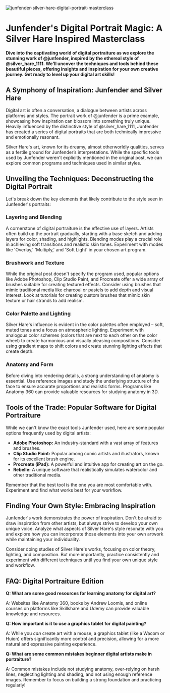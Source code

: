 ![junfender-silver-hare-digital-portrait-masterclass](https://images.pexels.com/photos/11167639/pexels-photo-11167639.jpeg?auto=compress&cs=tinysrgb&fit=crop&h=627&w=1200)

# Junfender's Digital Portrait Magic: A Silver Hare Inspired Masterclass

**Dive into the captivating world of digital portraiture as we explore the stunning work of @junfender, inspired by the ethereal style of @silver_hare_1111. We'll uncover the techniques and tools behind these beautiful pieces, offering insights and inspiration for your own creative journey. Get ready to level up your digital art skills!**

## A Symphony of Inspiration: Junfender and Silver Hare

Digital art is often a conversation, a dialogue between artists across platforms and styles. The portrait work of @junfender is a prime example, showcasing how inspiration can blossom into something truly unique. Heavily influenced by the distinctive style of @silver_hare_1111, Junfender has created a series of digital portraits that are both technically impressive and emotionally resonant.

Silver Hare's art, known for its dreamy, almost otherworldly qualities, serves as a fertile ground for Junfender’s interpretations. While the specific tools used by Junfender weren't explicitly mentioned in the original post, we can explore common programs and techniques used in similar styles.

## Unveiling the Techniques: Deconstructing the Digital Portrait

Let's break down the key elements that likely contribute to the style seen in Junfender's portraits:

### Layering and Blending

A cornerstone of digital portraiture is the effective use of layers. Artists often build up the portrait gradually, starting with a base sketch and adding layers for color, shading, and highlights. Blending modes play a crucial role in achieving soft transitions and realistic skin tones. Experiment with modes like 'Overlay,' 'Multiply,' and 'Soft Light' in your chosen art program.

### Brushwork and Texture

While the original post doesn't specify the program used, popular options like Adobe Photoshop, Clip Studio Paint, and Procreate offer a wide array of brushes suitable for creating textured effects. Consider using brushes that mimic traditional media like charcoal or pastels to add depth and visual interest. Look at tutorials for creating custom brushes that mimic skin texture or hair strands to add realism.

### Color Palette and Lighting

Silver Hare's influence is evident in the color palettes often employed – soft, muted tones and a focus on atmospheric lighting. Experiment with analogous color schemes (colors that are next to each other on the color wheel) to create harmonious and visually pleasing compositions. Consider using gradient maps to shift colors and create stunning lighting effects that create depth.

### Anatomy and Form

Before diving into rendering details, a strong understanding of anatomy is essential. Use reference images and study the underlying structure of the face to ensure accurate proportions and realistic forms. Programs like Anatomy 360 can provide valuable resources for studying anatomy in 3D.

## Tools of the Trade: Popular Software for Digital Portraiture

While we can't know the exact tools Junfender used, here are some popular options frequently used by digital artists:

*   **Adobe Photoshop:** An industry-standard with a vast array of features and brushes.
*   **Clip Studio Paint:** Popular among comic artists and illustrators, known for its excellent brush engine.
*   **Procreate (iPad):** A powerful and intuitive app for creating art on the go.
*   **Rebelle:** A unique software that realistically simulates watercolor and other traditional media.

Remember that the best tool is the one you are most comfortable with. Experiment and find what works best for your workflow.

## Finding Your Own Style: Embracing Inspiration

Junfender's work demonstrates the power of inspiration. Don't be afraid to draw inspiration from other artists, but always strive to develop your own unique voice. Analyze what aspects of Silver Hare's style resonate with you and explore how you can incorporate those elements into your own artwork while maintaining your individuality.

Consider doing studies of Silver Hare's works, focusing on color theory, lighting, and composition. But more importantly, practice consistently and experiment with different techniques until you find your own unique style and workflow.

## FAQ: Digital Portraiture Edition

**Q: What are some good resources for learning anatomy for digital art?**

A: Websites like Anatomy 360, books by Andrew Loomis, and online courses on platforms like Skillshare and Udemy can provide valuable knowledge and resources.

**Q: How important is it to use a graphics tablet for digital painting?**

A: While you *can* create art with a mouse, a graphics tablet (like a Wacom or Huion) offers significantly more control and precision, allowing for a more natural and expressive painting experience.

**Q: What are some common mistakes beginner digital artists make in portraiture?**

A: Common mistakes include not studying anatomy, over-relying on harsh lines, neglecting lighting and shading, and not using enough reference images. Remember to focus on building a strong foundation and practicing regularly!

